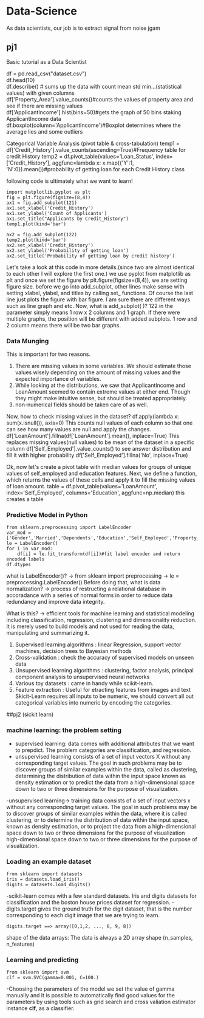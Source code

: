 # Data-Science
As data scientists, our job is to extract signal from noise
jgam

## pj1
Basic tutorial as a Data Scientist

df = pd.read_csv("dataset.csv")<br/>
df.head(10)<br/>
df.describe() # sums up the data with count mean std min...(statistical values) with given columns<br/>
df['Property_Area'].value_counts()#counts the values of property area and see if there are missing values<br/>
df['ApplicantIncome'].hist(bins=50)#gets the graph of 50 bins staking ApplicantIncome data<br/>
df.boxplot(column='ApplicantIncome')#Boxplot determines where the average lies and some outliers<br/>

Categorical Variable Analysis (pivot table & cross-tabulation)
temp1 = df['Credit_History'].value_counts(ascending=True)#Frequency table for credit History
temp2 = df.pivot_table(values='Loan_Status', index=['Credit_History'], aggfunc=lambda x: x.map({'Y':1, 'N':0}).mean())#probability of getting loan for each Credit History class

following code is ultimately what we want to learn!
```
import matplotlib.pyplot as plt
fig = plt.figure(figsize=(8,4))
ax1 = fig.add_subplot(121)
ax1.set_xlabel('Credit_History')
ax1.set_ylabel('Count of Applicants')
ax1.set_title("Applicants by Credit_History")
temp1.plot(kind='bar')

ax2 = fig.add_subplot(122)
temp2.plot(kind='bar')
ax2.set_xlabel('Credit_History')
ax2.set_ylabel('Probability of getting loan')
ax2.set_title('Probability of getting loan by credit history')
```

Let's take a look at this code in more details.(since two are almost identical to each other I will explore the first one.)
we use pyplot from matplotlib as plt and once we set the figure by plt.figure(figsize=(8,4)), we are setting figure size.
before we go into add_subplot, other lines make sense with setting xlabel, ylabel, and titles by calling set_ functions. Of course the last line just plots the figure with bar figure. I am sure there are different ways such as line graph and etc.
Now, what is add_subplot( )? 122 in the parameter simply means 1 row x 2 columns and 1 graph.
If there were multiple graphs, the position will be different with added subplots.
1 row and 2 column means there will be two bar graphs.

### Data Munging
This is important for two reasons.
1. There are missing values in some variables. We should estimate those values wisely depending on the amount of missing values and the expected importance of variables.
2. While looking at the distributions, we saw that ApplicantIncome and LoanAmount seemed to contain extreme values at either end. Though they might make intuitive sense, but should be treated appropriately.
3. non-numerical fields should be taken care of as well.

Now, how to check missing values in the dataset?
df.apply(lambda x: sum(x.isnull()), axis=0)
This counts null values of each column so that one can see how many values are null and apply the changes.
df['LoanAmount'].fillna(df['LoanAmount'].mean(), inplace=True)
This replaces missing values(null values) to be mean of the dataset in a specific column
df['Self_Employed'].value_counts() to see answer distribution and fill it with higher probability
df['Self_Employed'].fillna('No', inplace=True)

Ok, now let's create a pivot table with median values for groups of unique values of self_employed and education features. Next, we define a function, which returns the values of these cells and apply it to fill the missing values of loan amount.
table = df.pivot_table(values='LoanAmount', index='Self_Employed', columns='Education', aggfunc=np.median)
this creates a table

### Predictive Model in Python
```
from sklearn.preprocessing import LabelEncoder
var_mod = ['Gender','Married','Dependents','Education','Self_Employed','Property_Area','Loan_Status']
le = LabelEncoder()
for i in var_mod:
	df[i] = le.fit_transform(df[i])#fit label encoder and return encoded labels
df.dtypes
```
what is LabelEncoder()?
-> from sklearn import preprocessing
-> le = preprocessing.LabelEncoder()
Before doing that, what is data normalization?
->  process of restructing a relational database in accoradance with a series of normal forms in order to reduce data redundancy and improve data integrity.


What is this?
-> efficient tools for machine learning and statistical modeling including classification, regression, clustering and dimensionality reduction. It is merely used to build models and not used for reading the data, manipulating and summarizing it.
1. Supervised learning algorithms : linear Regression, support vector machines, decision trees to Bayesian methods
2. Cross-validation : check the accuracy of supervised models on unseen data
3. Unsupervised learning algorithms : clustering, factor analysis, principal component analysis to unsupervised neural networks
4. Various toy datasets : came in handy while scikit-learn.
5. Feature extraction : Useful for etracting features from images and text
Skicit-Learn requires all inputs to be numeric, we should convert all out categorical variables into numeric by encoding the categories.

##pj2 (sickit learn)

### machine learning: the problem setting
- supervised learning: data comes with additional attributes that we want to prepdict. The problem categories are classification, and regression.
- unsupervised learning consists of a set of input vectors X without any corresponding target values. The goal in such problems may be to discover groups of similar examples within the data, called as clustering, determining the distribution of data within the input space known as density estimation or to predict the data from a high-dimensional space down to two or three dimensions for the purpose of visualization.

-unsupervised learning-> training data consists of a set of input vectors x without any corresponding target values. The goal in such problems may be to discover groups of similar examples within the data, where it is called clustering, or to determine the distribution of data within the input space, known as density estimation, or to project the data from a high-dimensional space down to two or three dimensions for the purpose of visualization high-dimensional space down to two or three dimensions for the purpose of visualization.

### Loading an example dataset
```
from sklearn import datasets
iris = datasets.load_iris()
digits = datasets.load_digits()
```

-scikit-learn comes with a few standard datasets. Iris and digits datasets for classification and the boston house prices dataset for regression.
-digits.target gives the ground truth for the digit dataset, that is the number corresponding to each digit image that we are trying to learn.
```
digits.target ==> array([0,1,2, ..., 8, 9, 8])

```

shape of the data arrays: The data is always a 2D array shape (n_samples, n_features)

### Learning and predicting
```
from sklearn import svm
clf = svm.SVC(gamma=0.001, C=100.)
```
-Choosing the parameters of the model
we set the value of gamma manually and it is possible to automatically find good values for the parameters by using tools such as grid search and cross valiation
estimator instance **clf**, as a classifier.